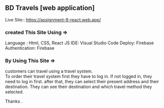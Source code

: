 ## BD Travels [web application]

Live Site::  https://assignment-9-react.web.app/

### created This Site Using =>
Language : Html, CSS, React JS
 IDE: Visual Studio Code 
 Deploy: Firebase
Authentication: Firebase

### By Using This Site =>
customers can travel using a travel system.  
To order their travel system first they have to log in.
If not logged in, they need to log in first. after that,
they can select their present address and their destination.
They can see their destination and which travel method they selected.


Thanks .
